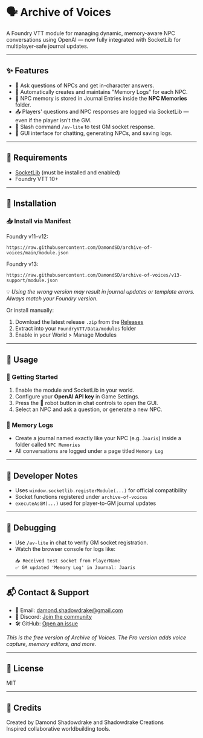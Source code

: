 # 🗣️ Archive of Voices

A Foundry VTT module for managing dynamic, memory-aware NPC conversations using OpenAI — now fully integrated with SocketLib for multiplayer-safe journal updates.

---

## ✨ Features

- 🤖 Ask questions of NPCs and get in-character answers.
- 📘 Automatically creates and maintains "Memory Logs" for each NPC.
- 🧠 NPC memory is stored in Journal Entries inside the **NPC Memories** folder.
- 📤 Players' questions and NPC responses are logged via SocketLib — even if the player isn't the GM.
- 🧪 Slash command `/av-lite` to test GM socket response.
- 🧰 GUI interface for chatting, generating NPCs, and saving logs.

---

## 🧩 Requirements

- [SocketLib](https://foundryvtt.com/packages/socketlib) (must be installed and enabled)
- Foundry VTT 10+

---

## 📂 Installation

### 📥 Install via Manifest

Foundry v11–v12:
```
https://raw.githubusercontent.com/DamondSD/archive-of-voices/main/module.json
```

Foundry v13:
```
https://raw.githubusercontent.com/DamondSD/archive-of-voices/v13-support/module.json
```

💡 _Using the wrong version may result in journal updates or template errors. Always match your Foundry version._

Or install manually:

1. Download the latest release `.zip` from the [Releases](https://github.com/DamondSD/archive-of-voices/releases)
2. Extract into your `FoundryVTT/Data/modules` folder
3. Enable in your World > Manage Modules

---

## 🚀 Usage

### 🔹 Getting Started

1. Enable the module and SocketLib in your world.
2. Configure your **OpenAI API key** in Game Settings.
3. Press the 🤖 robot button in chat controls to open the GUI.
4. Select an NPC and ask a question, or generate a new NPC.

### 🔹 Memory Logs

- Create a journal named exactly like your NPC (e.g. `Jaaris`) inside a folder called `NPC Memories`
- All conversations are logged under a page titled `Memory Log`

---

## 🔧 Developer Notes

- Uses `window.socketlib.registerModule(...)` for official compatibility
- Socket functions registered under `archive-of-voices`
- `executeAsGM(...)` used for player-to-GM journal updates

---

## 🧪 Debugging

- Use `/av-lite` in chat to verify GM socket registration.
- Watch the browser console for logs like:
  ```
  📥 Received test socket from PlayerName
  ✅ GM updated 'Memory Log' in Journal: Jaaris
  ```

---

## 📬 Contact & Support

- 📧 Email: damond.shadowdrake@gmail.com
- 💬 Discord: [Join the community](https://discord.gg/JbTneapH)
- 🛠 GitHub: [Open an issue](https://github.com/DamondSD/archive-of-voices/issues)

_This is the free version of Archive of Voices. The Pro version adds voice capture, memory editors, and more._

---

## 📜 License

MIT

---

## 🙏 Credits

Created by Damond Shadowdrake and Shadowdrake Creations  
Inspired collaborative worldbuilding tools.
